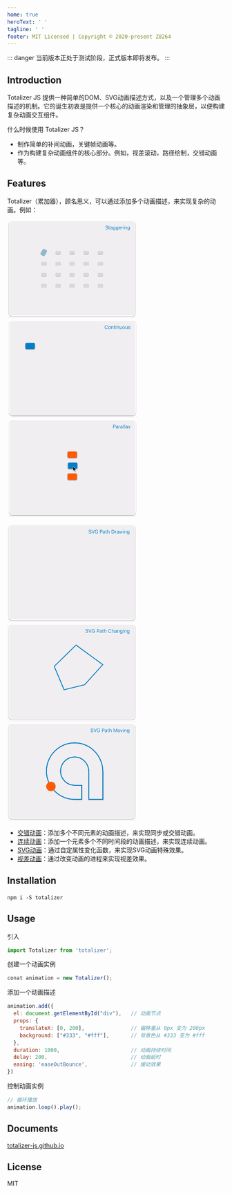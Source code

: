 ```yaml
---
home: true
heroText: ' '
tagline: ' '
footer: MIT Licensed | Copyright © 2020-present Z8264
---
```


<ClientOnly>
  <Totalizer/>
</ClientOnly>

::: danger
当前版本正处于测试阶段，正式版本即将发布。
:::

## Introduction

Totalizer JS 提供一种简单的DOM、SVG动画描述方式，以及一个管理多个动画描述的机制。它的诞生初衷是提供一个核心的动画渲染和管理的抽象层，以便构建复杂动画交互组件。

什么时候使用 Totalizer JS？

* 制作简单的补间动画，关键帧动画等。
* 作为构建复杂动画组件的核心部分。例如，视差滚动，路径绘制，交错动画等。

## Features

Totalizer（累加器），顾名思义，可以通过添加多个动画描述，来实现复杂的动画。例如：

![gif](./.vuepress/public/staggering.gif)
![gif](./.vuepress/public/move.gif)
![gif](./.vuepress/public/parallax.gif)

![gif](./.vuepress/public/svg01.gif)
![gif](./.vuepress/public/svg02.gif)
![gif](./.vuepress/public/svg03.gif)

* [交错动画](https://totalizer-js.github.io/document/Staggering.html)：添加多个不同元素的动画描述，来实现同步或交错动画。
* [连续动画](https://totalizer-js.github.io/document/Continuous.html)：添加一个元素多个不同时间段的动画描述，来实现连续动画。
* [SVG动画](https://totalizer-js.github.io/document/SVG.html)：通过自定属性变化函数，来实现SVG动画特殊效果。
* [视差动画](https://totalizer-js.github.io/document/Parallax.html)：通过改变动画的进程来实现视差效果。


## Installation

``` shell
npm i -S totalizer
```

## Usage

引入

``` javascript
import Totalizer from 'totalizer';
```

创建一个动画实例

``` javascript
conat animation = new Totalizer();
```

添加一个动画描述

``` javascript
animation.add({
  el: document.getElementById("div"),   // 动画节点
  props: {
    translateX: [0, 200],               // 偏移量从 0px 变为 200px
    background: ["#333", "#fff"],       // 背景色从 #333 变为 #fff 
  },
  duration: 1000,                       // 动画持续时间
  delay: 200,                           // 动画延时
  easing: 'easeOutBounce',              // 缓动效果
})
```

控制动画实例

``` javascript
// 循环播放
animation.loop().play();
```


## Documents

[totalizer-js.github.io](//totalizer-js.github.io)

## License

MIT
